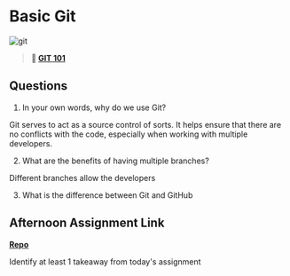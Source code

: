 # Basic Git

![git](https://git-scm.com/images/branching-illustration@2x.png)

> **📖 [GIT 101](https://codeworksacademy.com/fs-student-guide/resources/wk1/01-GIT)**

## Questions

1. In your own words, why do we use Git?

Git serves to act as a source control of sorts. It helps ensure that there are no conflicts with the code, especially when working with multiple developers.

2. What are the benefits of having multiple branches?

Different branches allow the developers

3. What is the difference between Git and GitHub

## Afternoon Assignment Link

**[Repo](https://github.com/JackFox77/<ASSIGNMENT_REPO>)**

Identify at least 1 takeaway from today's assignment
